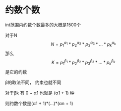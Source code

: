 # 约数个数

int范围内约数个数最多的大概是1500个



对于N
$$
N =p_{1}^{\alpha_1}*p_{2}^{\alpha_2}*p_{3}^{\alpha_3}*...*p_{k}^{\alpha_k}
$$
那么
$$
K =p_{1}^{\beta_1}*p_{2}^{\beta_2}*p_{3}^{\beta_3}*...*p_{k}^{\beta_k}
$$
是它的约数

β的取法不同， 约束也就不同



对于βk 有 0 ~ α1 也就是 (α1 + 1) 种

则约数个数是(α1 + 1)*(...)\*(αn + 1)

